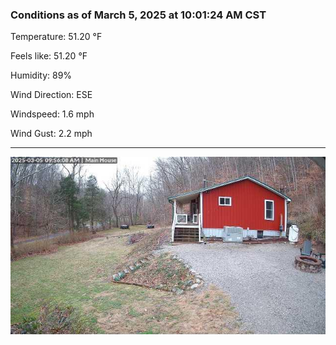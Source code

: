 ### Conditions as of March 5, 2025 at 10:01:24 AM CST 

Temperature: 51.20 &deg;F

Feels like: 51.20 &deg;F

Humidity: 89%

Wind Direction: ESE

Windspeed: 1.6 mph

Wind Gust: 2.2 mph

---

<img src="./images/latest.jpeg"/>

